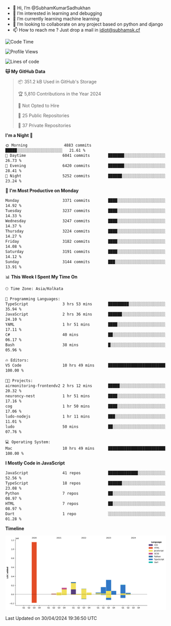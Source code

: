 - 👋 Hi, I’m @SubhamKumarSadhukhan
- 👀 I’m interested in learning and debugging
- 🌱 I’m currently learning machine learning
- 💞️ I’m looking to collaborate on any project based on python and django
- 📫 How to reach me ?
      Just drop a mail in idiot@subhamsk.cf

<!---
SubhamKumarSadhukhan/SubhamKumarSadhukhan is a ✨ special ✨ repository because its `README.md` (this file) appears on your GitHub profile.
You can click the Preview link to take a look at your changes.
--->


<!--START_SECTION:waka-->
![Code Time](http://img.shields.io/badge/Code%20Time-2%2C143%20hrs%2020%20mins-blue)

![Profile Views](http://img.shields.io/badge/Profile%20Views-0-blue)

![Lines of code](https://img.shields.io/badge/From%20Hello%20World%20I%27ve%20Written-2.6%20million%20lines%20of%20code-blue)

**🐱 My GitHub Data** 

> 📦 351.2 kB Used in GitHub's Storage 
 > 
> 🏆 5,810 Contributions in the Year 2024
 > 
> 🚫 Not Opted to Hire
 > 
> 📜 25 Public Repositories 
 > 
> 🔑 37 Private Repositories 
 > 
**I'm a Night 🦉** 

```text
🌞 Morning                4883 commits        █████░░░░░░░░░░░░░░░░░░░░   21.61 % 
🌆 Daytime                6041 commits        ███████░░░░░░░░░░░░░░░░░░   26.73 % 
🌃 Evening                6420 commits        ███████░░░░░░░░░░░░░░░░░░   28.41 % 
🌙 Night                  5252 commits        ██████░░░░░░░░░░░░░░░░░░░   23.24 % 
```
📅 **I'm Most Productive on Monday** 

```text
Monday                   3371 commits        ████░░░░░░░░░░░░░░░░░░░░░   14.92 % 
Tuesday                  3237 commits        ████░░░░░░░░░░░░░░░░░░░░░   14.33 % 
Wednesday                3247 commits        ████░░░░░░░░░░░░░░░░░░░░░   14.37 % 
Thursday                 3224 commits        ████░░░░░░░░░░░░░░░░░░░░░   14.27 % 
Friday                   3182 commits        ████░░░░░░░░░░░░░░░░░░░░░   14.08 % 
Saturday                 3191 commits        ████░░░░░░░░░░░░░░░░░░░░░   14.12 % 
Sunday                   3144 commits        ███░░░░░░░░░░░░░░░░░░░░░░   13.91 % 
```


📊 **This Week I Spent My Time On** 

```text
🕑︎ Time Zone: Asia/Kolkata

💬 Programming Languages: 
TypeScript               3 hrs 53 mins       █████████░░░░░░░░░░░░░░░░   35.94 % 
JavaScript               2 hrs 36 mins       ██████░░░░░░░░░░░░░░░░░░░   24.10 % 
YAML                     1 hr 51 mins        ████░░░░░░░░░░░░░░░░░░░░░   17.11 % 
C#                       40 mins             ██░░░░░░░░░░░░░░░░░░░░░░░   06.17 % 
Bash                     38 mins             █░░░░░░░░░░░░░░░░░░░░░░░░   05.96 % 

🔥 Editors: 
VS Code                  10 hrs 49 mins      █████████████████████████   100.00 % 

🐱‍💻 Projects: 
airmonitoring-frontendv2 2 hrs 12 mins       █████░░░░░░░░░░░░░░░░░░░░   20.32 % 
neuroncy-nest            1 hr 51 mins        ████░░░░░░░░░░░░░░░░░░░░░   17.16 % 
cog                      1 hr 50 mins        ████░░░░░░░░░░░░░░░░░░░░░   17.06 % 
ludo-nodejs              1 hr 11 mins        ███░░░░░░░░░░░░░░░░░░░░░░   11.01 % 
ludo                     50 mins             ██░░░░░░░░░░░░░░░░░░░░░░░   07.76 % 

💻 Operating System: 
Mac                      10 hrs 49 mins      █████████████████████████   100.00 % 
```

**I Mostly Code in JavaScript** 

```text
JavaScript               41 repos            █████████████░░░░░░░░░░░░   52.56 % 
TypeScript               18 repos            ██████░░░░░░░░░░░░░░░░░░░   23.08 % 
Python                   7 repos             ██░░░░░░░░░░░░░░░░░░░░░░░   08.97 % 
HTML                     7 repos             ██░░░░░░░░░░░░░░░░░░░░░░░   08.97 % 
Dart                     1 repo              ░░░░░░░░░░░░░░░░░░░░░░░░░   01.28 % 
```



**Timeline**

![Lines of Code chart](https://raw.githubusercontent.com/SubhamKumarSadhukhan/SubhamKumarSadhukhan/main/assets/bar_graph.png)


 Last Updated on 30/04/2024 19:36:50 UTC
<!--END_SECTION:waka-->
